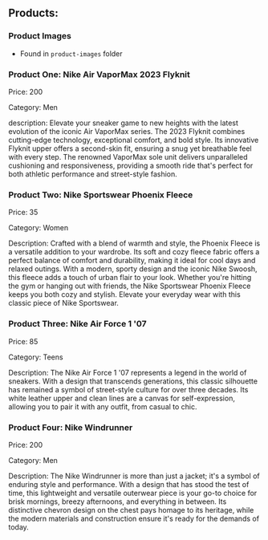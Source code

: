 ## Products:

### Product Images

- Found in `product-images` folder

### Product One: Nike Air VaporMax 2023 Flyknit

Price: 200

Category: Men

description: Elevate your sneaker game to new heights with the latest evolution of the iconic Air VaporMax series. The 2023 Flyknit combines cutting-edge technology, exceptional comfort, and bold style. Its innovative Flyknit upper offers a second-skin fit, ensuring a snug yet breathable feel with every step. The renowned VaporMax sole unit delivers unparalleled cushioning and responsiveness, providing a smooth ride that's perfect for both athletic performance and street-style fashion.

### Product Two: Nike Sportswear Phoenix Fleece

Price: 35

Category: Women

Description: Crafted with a blend of warmth and style, the Phoenix Fleece is a versatile addition to your wardrobe. Its soft and cozy fleece fabric offers a perfect balance of comfort and durability, making it ideal for cool days and relaxed outings. With a modern, sporty design and the iconic Nike Swoosh, this fleece adds a touch of urban flair to your look. Whether you're hitting the gym or hanging out with friends, the Nike Sportswear Phoenix Fleece keeps you both cozy and stylish. Elevate your everyday wear with this classic piece of Nike Sportswear.

### Product Three: Nike Air Force 1 '07

Price: 85

Category: Teens

Description: The Nike Air Force 1 '07 represents a legend in the world of sneakers. With a design that transcends generations, this classic silhouette has remained a symbol of street-style culture for over three decades. Its white leather upper and clean lines are a canvas for self-expression, allowing you to pair it with any outfit, from casual to chic.

### Product Four: Nike Windrunner

Price: 200

Category: Men

Description: The Nike Windrunner is more than just a jacket; it's a symbol of enduring style and performance. With a design that has stood the test of time, this lightweight and versatile outerwear piece is your go-to choice for brisk mornings, breezy afternoons, and everything in between. Its distinctive chevron design on the chest pays homage to its heritage, while the modern materials and construction ensure it's ready for the demands of today.
